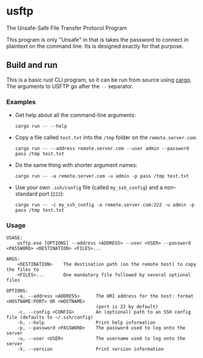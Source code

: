 # usftp

The Unsafe-Safe File Transfer Protocol Program

This program is only "Unsafe" in that is takes the password to connect in plaintext on the command line. Its is designed exactly for that purpose.

## Build and run

This is a basic rust CLI program, so it can be run from source using [cargo](https://doc.rust-lang.org/cargo/). The arguments to USFTP go after the `--` separator.

### Examples

- Get help about all the command-line arguments:
  ```console
  cargo run -- --help
  ```
- Copy a file called `test.txt` into the `/tmp` folder on the `remote.server.com`:
  ```console
  cargo run -- --address remote.server.com --user admin --password pass /tmp test.txt
  ```
- Do the same thing with shorter argument names:
  ```console
  cargo run -- -a remote.server.com -u admin -p pass /tmp test.txt
  ```
- Use your own `.ssh/config` file (called `my_ssh_config`) and a non-standard port (`222`):
  ```console
  cargo run -- -c my_ssh_config -a remote.server.com:222 -u admin -p pass /tmp test.txt
  ```

### Usage

```console
USAGE:
    usftp.exe [OPTIONS] --address <ADDRESS> --user <USER> --password <PASSWORD> <DESTINATION> <FILES>...

ARGS:
    <DESTINATION>    The destination path (on the remote host) to copy the files to
    <FILES>...       One mandatory file followed by several optional files

OPTIONS:
    -a, --address <ADDRESS>      The URI address for the host: format <HOSTNAME:PORT> OR <HOSTNAME>
                                 (port is 22 by default)
    -c, --config <CONFIG>        An (optional) path to an SSH config file (defaults to ~/.ssh/config)
    -h, --help                   Print help information
    -p, --password <PASSWORD>    The password used to log onto the server
    -u, --user <USER>            The username used to log onto the server
    -V, --version                Print version information
```
